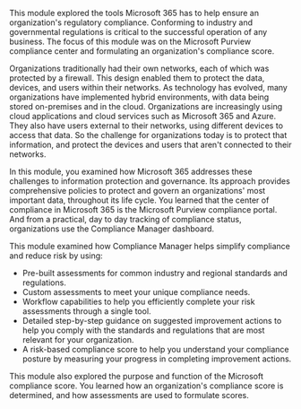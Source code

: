 This module explored the tools Microsoft 365 has to help ensure an organization's regulatory compliance. Conforming to industry and governmental regulations is critical to the successful operation of any business. The focus of this module was on the Microsoft Purview compliance center and formulating an organization's compliance score.

Organizations traditionally had their own networks, each of which was protected by a firewall. This design enabled them to protect the data, devices, and users within their networks. As technology has evolved, many organizations have implemented hybrid environments, with data being stored on-premises and in the cloud. Organizations are increasingly using cloud applications and cloud services such as Microsoft 365 and Azure. They also have users external to their networks, using different devices to access that data. So the challenge for organizations today is to protect that information, and protect the devices and users that aren't connected to their networks.<br>

In this module, you examined how Microsoft 365 addresses these challenges to information protection and governance. Its approach provides comprehensive policies to protect and govern an organizations' most important data, throughout its life cycle. You learned that the center of compliance in Microsoft 365 is the Microsoft Purview compliance portal. And from a practical, day to day tracking of compliance status, organizations use the Compliance Manager dashboard.

This module examined how Compliance Manager helps simplify compliance and reduce risk by using:

 -  Pre-built assessments for common industry and regional standards and regulations.
 -  Custom assessments to meet your unique compliance needs.
 -  Workflow capabilities to help you efficiently complete your risk assessments through a single tool.
 -  Detailed step-by-step guidance on suggested improvement actions to help you comply with the standards and regulations that are most relevant for your organization.
 -  A risk-based compliance score to help you understand your compliance posture by measuring your progress in completing improvement actions.

This module also explored the purpose and function of the Microsoft compliance score. You learned how an organization's compliance score is determined, and how assessments are used to formulate scores.
